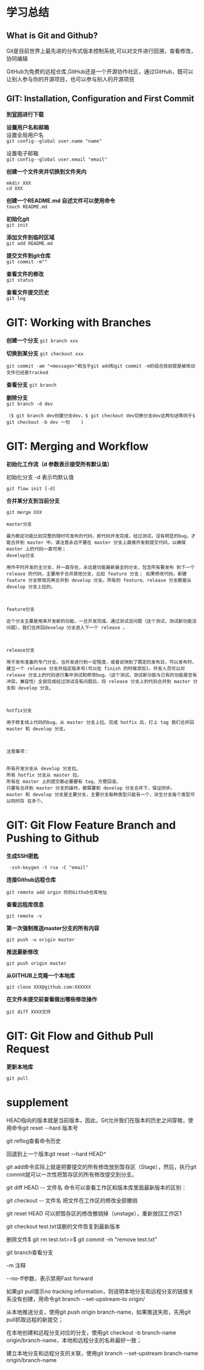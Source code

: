 # 学习总结

## What is Git and Github?
Git是目前世界上最先进的分布式版本控制系统,可以对文件进行回溯，查看修改，协同编辑  

GitHub为免费的远程仓库,GitHub还是一个开源协作社区，通过GitHub，既可以让别人参与你的开源项目，也可以参与别人的开源项目  


## GIT: Installation, Configuration and First Commit
**到[官网](https://git-scm.com/)进行下载**  

**设置用户名和邮箱**  
设置全局用户名  
`git config--global user.name "name" `  

设置电子邮箱  
`git config--global user.email "email"`  

**创建一个文件夹并切换到文件夹内**  
```
mkdir XXX   
cd XXX
```

**创建一个README.md 自述文件可以使用命令**   
`touch README.md`   

**初始化git**  
`git init `  

**添加文件到临时区域**  
`git add README.md`  

**提交文件到git仓库**  
`git commit -m""`   

**查看文件的修改**  
`git status`  

**查看文件提交历史**  
`git log`   

# GIT: Working with Branches  
**创建一个分支**
`git branch xxx`  

**切换到某分支**
`git checkout xxx`  

```
git commit -am "<message>"相当于git add和git commit -m的组合技前提是被改动文件已经是tracked
```

**查看分支**
`git branch`  

**删除分支**  
`git branch -d dev`  

```
（$ git branch dev创建分支dev，$ git checkout dev切换分支dev这两句话等同于$ git checkout -b dev 一句    )
```
# GIT: Merging and Workflow

**初始化工作流（d 参数表示接受所有默认值）**  

初始化分支 -d 表示均默认值

`git flow init [-d]`

**合并某分支到当前分支**

`git merge XXX`

```
master分支 

最为稳定功能比较完整的随时可发布的代码，即代码开发完成，经过测试，没有明显的bug，才能合并到 master 中。请注意永远不要在 master 分支上直接开发和提交代码，以确保 master 上的代码一直可用；
develop分支

用作平时开发的主分支，并一直存在，永远是功能最新最全的分支，包含所有要发布 到下一个 release 的代码，主要用于合并其他分支，比如 feature 分支； 如果修改代码，新建 feature 分支修改完再合并到 develop 分支。所有的 feature、release 分支都是从 develop 分支上拉的。



feature分支

这个分支主要是用来开发新的功能，一旦开发完成，通过测试没问题（这个测试，测试新功能没问题），我们合并回develop 分支进入下一个 release 。



release分支

用于发布准备的专门分支。当开发进行到一定程度，或者说快到了既定的发布日，可以发布时，建立一个 release 分支并指定版本号(可以在 finish 的时候添加)。开发人员可以对 release 分支上的代码进行集中测试和修改bug。（这个测试，测试新功能与已有的功能是否有冲突，兼容性）全部完成经过测试没有问题后，将 release 分支上的代码合并到 master 分支和 develop 分支。



hotfix分支

用于修复线上代码的bug。从 master 分支上拉。完成 hotfix 后，打上 tag 我们合并回 master 和 develop 分支。



注意事项：


所有开发分支从 develop 分支拉。
所有 hotfix 分支从 master 拉。
所有在 master 上的提交都必要要有 tag，方便回滚。
只要有合并到 master 分支的操作，都需要和 develop 分支合并下，保证同步。
master 和 develop 分支是主要分支，主要分支每种类型只能有一个，派生分支每个类型可以同时存 在多个。 
```

# GIT: Git Flow Feature Branch and Pushing to Github

**生成SSH密匙**

` ·ssh-keygen -t rsa -C "email"`

**连接Github远程仓库**

`git remote add orgin 你的Github仓库地址`

**查看远程库信息**

`git remote -v`

**第一次强制推送master分支的所有内容**

```
git push -u origin master 
```

**推送最新修改**

`git push origin master`

**从GITHUB上克隆一个本地库**

`git clone XXX@github.com:XXXXXX  `

**在文件未提交前查看做出哪些修改操作**

`git diff XXXX文件 `

# GIT: Git Flow and Github Pull Request

**更新本地库**

`git pull`



# supplement

HEAD指向的版本就是当前版本，因此，Git允许我们在版本的历史之间穿梭，使用命令git reset --hard 版本号

git reflog查看命令历史

回退到上一个版本git reset --hard HEAD^

git add命令实际上就是把要提交的所有修改放到暂存区（Stage），然后，执行git commit就可以一次性把暂存区的所有修改提交到分支。

git diff HEAD -- 文件名 命令可以查看工作区和版本库里面最新版本的区别：

git checkout -- 文件名 把文件在工作区的修改全部撤销

git reset HEAD <file>可以把暂存区的修改撤销掉（unstage），重新放回工作区1

git checkout  test.txt误删的文件恢复到最新版本

删除文件$ git rm test.txt>>$ git commit -m "remove test.txt"

git branch查看分支

-m 注释

--no-ff参数，表示禁用Fast forward

如果git pull提示no tracking information，则说明本地分支和远程分支的链接关系没有创建，用命令git branch --set-upstream-to <branch-name> origin/<branch-name>

从本地推送分支，使用git push origin branch-name，如果推送失败，先用git pull抓取远程的新提交；

在本地创建和远程分支对应的分支，使用git checkout -b branch-name origin/branch-name，本地和远程分支的名称最好一致；

建立本地分支和远程分支的关联，使用git branch --set-upstream branch-name origin/branch-name

